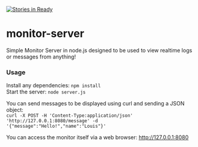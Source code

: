 [![Stories in Ready](https://badge.waffle.io/louisnorthmore/monitor-server.png?label=ready&title=Ready)](https://waffle.io/louisnorthmore/monitor-server)
# monitor-server
Simple Monitor Server in node.js designed to be used to view realtime logs or messages from anything!

### Usage
Install any dependencies: ```npm install```
<br>Start the server: ```node server.js```

You can send messages to be displayed using curl and sending a JSON object:<br>
```curl -X POST -H 'Content-Type:application/json' 'http://127.0.0.1:8080/message' -d '{"message":"Hello!","name":"Louis"}'```

You can access the monitor itself via a web browser: http://127.0.0.1:8080

